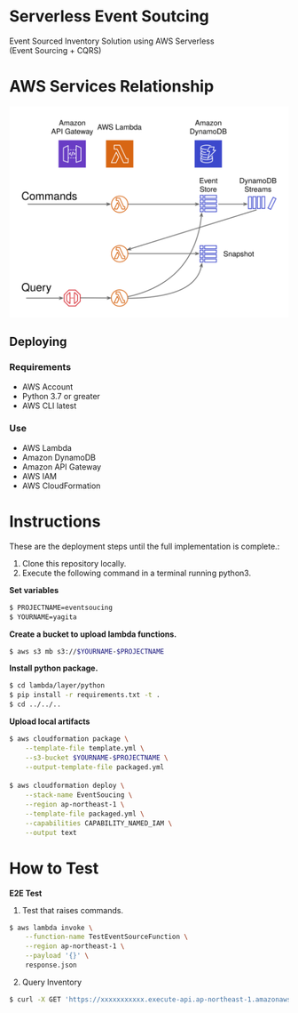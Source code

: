 # Serverless Event Soutcing

Event Sourced Inventory Solution using AWS Serverless    
(Event Sourcing + CQRS)  


# AWS Services Relationship
![](./images/EventSourcing.svg)


## Deploying

### Requirements
- AWS Account
- Python 3.7 or greater
- AWS CLI latest

### Use
- AWS Lambda
- Amazon DynamoDB
- Amazon API Gateway
- AWS IAM
- AWS CloudFormation

# Instructions

These are the deployment steps until the full implementation is complete.:

1. Clone this repository locally.
2. Execute the following command in a terminal running python3.

__Set variables__  
```bash
$ PROJECTNAME=eventsoucing
$ YOURNAME=yagita
```

__Create a bucket to upload lambda functions.__
```bash
$ aws s3 mb s3://$YOURNAME-$PROJECTNAME
```

__Install python package.__
```bash
$ cd lambda/layer/python
$ pip install -r requirements.txt -t .
$ cd ../../..
```

__Upload local artifacts__
```bash
$ aws cloudformation package \
    --template-file template.yml \
    --s3-bucket $YOURNAME-$PROJECTNAME \
    --output-template-file packaged.yml

$ aws cloudformation deploy \
    --stack-name EventSoucing \
    --region ap-northeast-1 \
    --template-file packaged.yml \
    --capabilities CAPABILITY_NAMED_IAM \
    --output text
```

# How to Test

__E2E Test__  

1. Test that raises commands.  
```bash
$ aws lambda invoke \
    --function-name TestEventSourceFunction \
    --region ap-northeast-1 \
    --payload '{}' \
    response.json
```

2. Query Inventory  
```bash
$ curl -X GET 'https://xxxxxxxxxxx.execute-api.ap-northeast-1.amazonaws.com/Stage/inventory?item_id=00000001'
```

